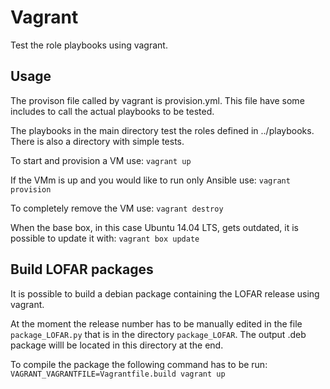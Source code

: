 Vagrant
=======

Test the role playbooks using vagrant.

Usage
-----

The provison file called by vagrant is provision.yml. This file have 
some includes to call the actual playbooks to be tested.

The playbooks in the main directory test the roles defined in 
../playbooks. There is also a directory with simple tests.

To start and provision a VM use:
```vagrant up```

If the VMm is up and you would like to run only Ansible use:
```vagrant provision```

To completely remove the VM use:
```vagrant destroy```

When the base box, in this case Ubuntu 14.04 LTS, gets outdated, it 
is possible to update it with:
```vagrant box update```

Build LOFAR packages
--------------------
It is possible to build a debian package containing the LOFAR release
using vagrant.

At the moment the release number has to be manually edited in the file 
```package_LOFAR.py``` that is in the directory ```package_LOFAR```. 
The output .deb package willl be located in this directory at the end.

To compile the package the following command has to be run:
```VAGRANT_VAGRANTFILE=Vagrantfile.build vagrant up```